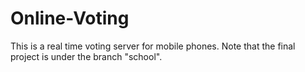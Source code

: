 # Online-Voting
This is a real time voting server for mobile phones. Note that the final project is under the branch "school". 
